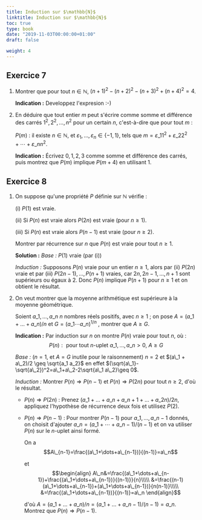 ```yaml
---
title: Induction sur $\mathbb{N}$
linktitle: Induction sur $\mathbb{N}$
toc: true
type: book
date: "2019-11-03T00:00:00+01:00"
draft: false

weight: 4
---
```


## Exercice 7

1.  Montrer que pour tout $n\in \mathbb{N}$, $(n+1)^2-(n+2)^2-(n+3)^2+(n+4)^2=4$.

    **Indication :** Developpez l'expresion :-)

2.  En déduire que tout entier $m$ peut s'écrire comme somme et différence des carrés $1^2, 2^2,\ldots , n^2$ pour un certain $n$, c'est-à-dire que pour tout $m$ :

    $P(m)$ : il existe $n\in \mathbb{N}$, et $\varepsilon _1,\ldots, \varepsilon _n\in \{-1,1\}$, tels que $m=\varepsilon\_{1}1^2+\varepsilon\_{2}2^2+\cdots +\varepsilon\_{n}n^2$.

    **Indication :** Écrivez $0,1,2,3$ comme somme et différence des carrés, puis montrez que $P(m)$ implique $P(m+4)$ en utilisant 1.

## Exercice 8

1.  On suppose qu'une propriété $P$ définie sur $\mathbb{N}$ vérifie :

    (i) $P(1)$ est vraie.

    (ii) Si $P(n)$ est vraie alors $P(2n)$ est vraie (pour $n \geq 1$).

    (iii) Si $P(n)$ est vraie alors $P(n - 1)$ est vraie (pour $n \geq 2$).
    
    Montrer par récurrence sur $n$ que $P(n)$ est vraie pour tout $n \geq 1$.

    **Solution :** _Base :_ $P(1)$ vraie (par (i))

    _Induction :_ Supposons $P(n)$ vraie pour un entier $n \geq 1$, alors par (ii) $P(2n)$ vraie et par (iii) $P(2n - 1), \ldots, P (n + 1)$ vraies, car $2n, 2n-1, \ldots, n+1$ sont supérieurs ou égaux à $2$. Donc $P(n)$ implique $P(n + 1)$ pour $n \geq 1$ et on obtient le résultat.

2.  On veut montrer que la moyenne arithmétique est supérieure à la moyenne géométrique. 

    Soient $a\_1, \dots, a\_n$ $n$ nombres réels positifs, avec $n \geq 1$ ; on pose $A = (a\_1 + \ldots + a\_n)/n$ et $G = (a\_1 \cdots a\_n )^{1/n}$ , montrer que $A \geq G$.

    **Indication :** Par induction sur $n$ on montre $P(n)$ vraie pour tout $n$, où : $$P(n): \text{ pour tout } n \text{-uplet } a\_1,\dots,a\_n>0, \ A\geq G$$

    _Base :_ ($n = 1$, et $A = G$ inutile pour le raisonnement) $n = 2$ et $(a\_1 + a\_2)/2 \geq \sqrt{a_1 a_2}$ en effet $(\sqrt{a\_1}-\sqrt{a\_2})^2=a\_1+a\_2-2\sqrt{a\_1 a\_2}\geq 0$.

    _Induction :_ Montrer $P (n) \Longrightarrow P (n - 1)$ et $P (n) \Longrightarrow P (2n)$ pour tout $n \geq 2$, d'où le résultat.

    *   $P (n) \Longrightarrow P (2n)$ : Prenez $(a\_1+\ldots+a\_n+a\_{n+1}+\ldots+a\_{2n})/2n$, appliquez l'hypothèse de récurrence deux fois et utilisez $P(2)$.
  
    *   $P (n) \Longrightarrow P (n - 1)$ : Pour montrer $P(n-1)$ pour $a\_1,\ldots, a\_{n-1}$ donnés, on choisit d'ajouter $a\_n=(a\_1+\cdots+a\_{n-1})/(n-1)$ et on va utiliser $P(n)$ sur le $n$-uplet ainsi formé.
       
        On a $$A\_{n-1}=\frac{(a\_1+\dots+a\_{n-1})}{(n-1)}=a\_n$$

        et $$\begin{align}
        A\_n&=\frac{(a\_1+\dots+a\_{n-1})+\frac{(a\_1+\dots+a\_{n-1})}{(n-1)}}{n}\\\\\
        &=\frac{(n-1)(a\_1+\dots+a\_{n-1})+(a\_1+\dots+a\_{n-1})}{n(n-1)}\\\\\
        &=\frac{(a\_1+\dots+a\_{n-1})}{(n-1)}=a\_n
        \end{align}$$

        d'où $A=(a\_1+\dots+a\_n)/n=(a\_1+\dots+a\_{n-1})/(n-1)=a\_n$. Montrez que $P (n) \Longrightarrow P (n - 1)$.